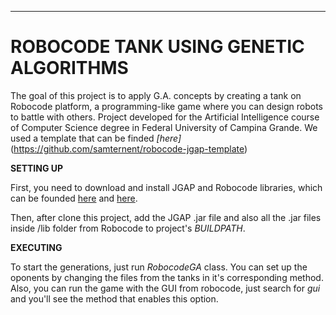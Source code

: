 ------------------------------------------------
# ROBOCODE TANK USING GENETIC ALGORITHMS

The goal of this project is to apply G.A. concepts by creating a tank on Robocode platform, a programming-like game where you can design robots to battle with others. Project developed for the Artificial Intelligence course of Computer Science degree in Federal University of Campina Grande. We used a template that can be finded *[here]*(https://github.com/samternent/robocode-jgap-template)

**SETTING UP**

First, you need to download and install JGAP and Robocode libraries, which can be founded [here](https://sourceforge.net/projects/jgap/files/jgap/JGAP%203.6.3/) and [here](https://sourceforge.net/projects/robocode/).

Then, after clone this project, add the JGAP .jar file and also all the .jar files inside /lib folder from Robocode to project's *BUILDPATH*.

**EXECUTING**

To start the generations, just run *RobocodeGA* class. You can set up the oponents by changing the files from the tanks in it's corresponding method. Also, you can run the game with the GUI from robocode, just search for *gui* and you'll see the method that enables this option.

